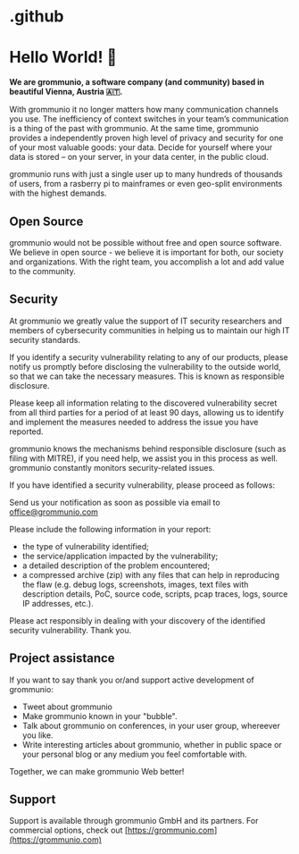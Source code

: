 # .github

# Hello World! 👋

**We are grommunio, a software company (and community) based in beautiful Vienna, Austria :austria:.**

With grommunio it no longer matters how many communication channels you use. The inefficiency of context switches in your team’s communication is a thing of the past with grommunio. At the same time, grommunio provides a independently proven high level of privacy and security for one of your most valuable goods: your data. Decide for yourself where your data is stored – on your server, in your data center, in the public cloud.

grommunio runs with just a single user up to many hundreds of thousands of users, from a rasberry pi to mainframes or even geo-split environments with the highest demands.

## Open Source

grommunio would not be possible without free and open source software. We believe in open source - we believe it is important for both, our society and organizations. With the right team, you accomplish a lot and add value to the community.

## Security
At grommunio we greatly value the support of IT security researchers and members of cybersecurity communities in helping us to maintain our high IT security standards.

If you identify a security vulnerability relating to any of our products, please notify us promptly before disclosing the vulnerability to the outside world, so that we can take the necessary measures. This is known as responsible disclosure.

Please keep all information relating to the discovered vulnerability secret from all third parties for a period of at least 90 days, allowing us to identify and implement the measures needed to address the issue you have reported.

grommunio knows the mechanisms behind responsible disclosure (such as filing with MITRE), if you need help, we assist you in this process as well. grommunio constantly monitors security-related issues.

If you have identified a security vulnerability, please proceed as follows:

Send us your notification as soon as possible via email to [office@grommunio.com](mailto:offica@grommunio.com)

Please include the following information in your report:

- the type of vulnerability identified;
- the service/application impacted by the vulnerability;
- a detailed description of the problem encountered;
- a compressed archive (zip) with any files that can help in reproducing the flaw (e.g. debug logs, screenshots, images, text files with description details, PoC, source code, scripts, pcap traces, logs, source IP addresses, etc.).

Please act responsibly in dealing with your discovery of the identified security vulnerability. Thank you.

## Project assistance
If you want to say thank you or/and support active development of grommunio:

- Tweet about grommunio
- Make grommunio known in your "bubble".
- Talk about grommunio on conferences, in your user group, whereever you like.
- Write interesting articles about grommunio, whether in public space or your personal blog or any medium you feel comfortable with.

Together, we can make grommunio Web better!

## Support

Support is available through grommunio GmbH and its partners. For commercial options, check out [https://grommunio.com](https://grommunio.com)
